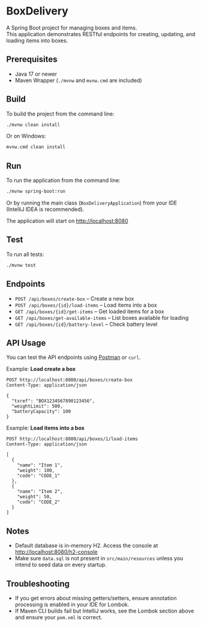 # BoxDelivery

A Spring Boot project for managing boxes and items.  
This application demonstrates RESTful endpoints for creating, updating, and loading items into boxes.

## Prerequisites

- Java 17 or newer
- Maven Wrapper (`./mvnw` and `mvnw.cmd` are included)

## Build

To build the project from the command line:

```bash
./mvnw clean install
```

Or on Windows:

```bat
mvnw.cmd clean install
```

## Run

To run the application from the command line:

```bash
./mvnw spring-boot:run
```

Or by running the main class (`BoxDeliveryApplication`) from your IDE (IntelliJ IDEA is recommended).

The application will start on [http://localhost:8080](http://localhost:8080)

## Test

To run all tests:

```bash
./mvnw test
```

## Endpoints

- `POST /api/boxes/create-box` – Create a new box
- `POST /api/boxes/{id}/load-items` – Load items into a box
- `GET /api/boxes/{id}/get-items` – Get loaded items for a box
- `GET /api/boxes/get-available-items` – List boxes available for loading
- `GET /api/boxes/{id}/battery-level` – Check battery level

## API Usage

You can test the API endpoints using [Postman](https://www.postman.com/) or `curl`.

Example: **Load create a box**

```http
POST http://localhost:8080/api/boxes/create-box
Content-Type: application/json

{
  "txref": "BOX1234567890123456",
  "weightLimit": 500,
  "batteryCapacity": 100
}
```

Example: **Load items into a box**

```http
POST http://localhost:8080/api/boxes/1/load-items
Content-Type: application/json

[
  {
    "name": "Item 1",
    "weight": 100,
    "code": "CODE_1"
  },
  {
    "name": "Item 2",
    "weight": 50,
    "code": "CODE_2"
  }
]
```

## Notes

- Default database is in-memory H2. Access the console at [http://localhost:8080/h2-console](http://localhost:8080/h2-console)
- Make sure `data.sql` is not present in `src/main/resources` unless you intend to seed data on every startup.

## Troubleshooting

- If you get errors about missing getters/setters, ensure annotation processing is enabled in your IDE for Lombok.
- If Maven CLI builds fail but IntelliJ works, see the Lombok section above and ensure your `pom.xml` is correct.
